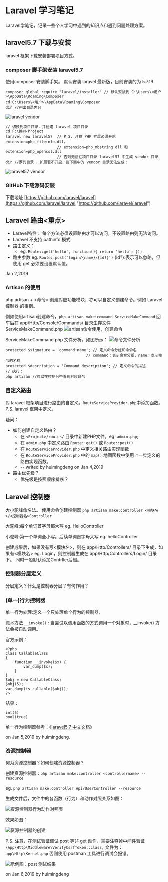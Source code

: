 # Laravel 学习笔记 #
Laravel学笔记，记录一些个人学习中遇到的知识点和遇到问题处理方案。

## laravel5.7 下载与安装 ##
laravel 框架下载安装部署项目方式。

### composer 脚手架安装 laravel5.7 ###
使用composer 安装脚手架。 默认安装 laravel 最新版，目前安装的为 5.7.19

    composer global require "laravel/installer" // 默认安装到 C:\Users\<用户>\AppData\Roaming\Composer
	cd C:\Users\<用户>\AppData\Roaming\Composer 
	dir //列出目录内容
![laravel vendor](https://i.imgur.com/cRhAtAY.png)

	// 切换到项目目录，并创建 laravel 项目目录
	cd F:\DHM-Project
	laravel new laravel57  // P.S. 注意 PHP 扩展必须开启 extension=php_fileinfo.dll，
						   // extension=php_mbstring.dll 和 extension=php_openssl.dll
						   // 否则无法在项目目录 laravel57 中生成 vendor 目录
	dir //罗列目录 ，扩展若不开启，则下面中的 vendor 目录无法生成：

![laravel57 vendor](https://i.imgur.com/mneguVr.png)

### GitHub 下载源码安装 ###
下载地址 [https://github.com/laravel/laravel](https://github.com/laravel/laravel "https://github.com/laravel/laravel")

## Laravel 路由<重点> ##

- Laravel特性： 每个方法必须设置路由才可以访问，不设置路由则无法访问。
- Laravel 不支持 pathinfo 模式
- 路由定义：
	- eg. `Route::get('hello', function(){ return 'hello'; });`
- 路由参数 eg. `Route::post('login/{name}/{id?}')` {id?}:表示可以忽略，但使用 get 必须要设置默认值。

Jan 2,2019

### Artisan 的使用 ###
php artisan + <命令> 创建对应功能模块，亦可以自定义创建命令。例如 Laravel控制器 的事例。

例如使用artisan创建命令，`php artisan make:command ServiceMakeCommand` 回车后在 app/Http/Console/Commands/ 目录生存文件 ServiceMakeCommand.php
![artisan命令使用，创建命令](https://i.imgur.com/J59JJqd.png)

ServiceMakeCommand.php 文件分析，如图所示：
![命令文件分析](https://i.imgur.com/i57Df6h.png)

    protected $signature = 'command:name'; // 定义命令分组和命令名 
										// command：表示命令分组，name：表示命令的名称
	protected $description = 'Command description'; // 定义命令的描述
	// 执行：
	php artisan //可以在控制台中看到对应命令 


### 自定义路由 ###
对 laravel 框架项目进行路由的自定义。`RouteServiceProvider.php`中添加函数。P.S. laravel 框架中定义。

疑问：

- 如何创建自定义路由？
	- 在 `<Project>/routes/` 目录中新建PHP文件，eg. `admin.php`;
	- 在 `admin.php` 中定义路由 `Route::get()` 或 `Route::post()`
	- 在 `RouteServiceProvider.php` 中定义相关路由实现函数
	- 在 `RouteServiceProvider.php` 中的 `map()` 地图函数中使用上一步定义的路由实现函数。
	- -- writed by huimingdeng on Jan 4,2019
- 路由优先级？
	- 优先级是按照顺序排序？




## Laravel 控制器 ##
大小驼峰命名法。 使用命令创建控制器 `php artisan make:controller <模块名>/<控制器名>Controller`

大驼峰:每个单词首字母都大写  eg. HelloController

小驼峰:第一个单词全小写。后续单词首字母大写 eg. helloController


创建成果后，如果没有写<模块名>，则在 app/Http/Controllers/ 目录下生成，如果有<模块名> eg. Login，则控制器生成在 app/Http/Controllers/Login/ 目录下。 同时一般默认添加Contrller后缀。

### 控制器分层定义 ###
分层定义？什么是控制器分层？有何作用？

### (单一)行为控制器 ###
单一行为处理:定义一个只处理单个行为的控制器.

魔术方法 `__invoke()` : 当尝试以调用函数的方式调用一个对象时，__invoke() 方法会被自动调用。

官方示例： 

	<?php
	class CallableClass 
	{
	    function __invoke($x) {
	        var_dump($x);
	    }
	}
	$obj = new CallableClass;
	$obj(5);
	var_dump(is_callable($obj));
	?>
结果：

	int(5)
	bool(true)

单一行为控制器参考：《[laravel5.7 中文文档](https://laravel-china.org/docs/laravel/5.7/controllers/2256#single-action-controllers)》

on Jan 5,2019 by huimingdeng. 
### 资源控制器 ###
何为资源控制器？如何创建资源控制器？

创建资源控制器：`php artisan make:controller <controllername> --resource` 

eg. `php artisan make:controller Api/UserController --resource`

生成文件后，文件中的各函数（行为）和动作对照关系如图：

![资源控制器行为动作对照表](https://i.imgur.com/8H3LLCk.png)

效果如图：

![资源控制器的创建](https://i.imgur.com/gCwcBZ6.png)

P.S. 注意，在测试验证调试 post 等非 get 动作，需要注释掉中间件验证 `\App\Http\Middleware\VerifyCsrfToken::class,` 文件为：`app\Http\Kernel.php` 否则使用 postman 工具进行调试会报错。

![示例图：post 测试结果](https://github.com/huimingdeng/hello-world/blob/master/Note/notesimg/laravel/resource-test-exam03.png)

on Jan 6,2019 by huimingdeng


